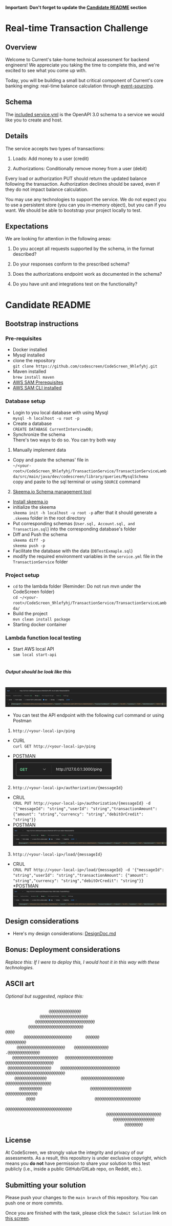 **Important: Don't forget to update the [Candidate README](#candidate-readme) section**

Real-time Transaction Challenge
===============================
## Overview
Welcome to Current's take-home technical assessment for backend engineers! We appreciate you taking the time to complete this, and we're excited to see what you come up with.

Today, you will be building a small but critical component of Current's core banking enging: real-time balance calculation through [event-sourcing](https://martinfowler.com/eaaDev/EventSourcing.html).

## Schema
The [included service.yml](service.yml) is the OpenAPI 3.0 schema to a service we would like you to create and host. 

## Details
The service accepts two types of transactions:
1) Loads: Add money to a user (credit)

2) Authorizations: Conditionally remove money from a user (debit)

Every load or authorization PUT should return the updated balance following the transaction. Authorization declines should be saved, even if they do not impact balance calculation.

You may use any technologies to support the service. We do not expect you to use a persistent store (you can you in-memory object), but you can if you want. We should be able to bootstrap your project locally to test.

## Expectations
We are looking for attention in the following areas:
1) Do you accept all requests supported by the schema, in the format described?

2) Do your responses conform to the prescribed schema?

3) Does the authorizations endpoint work as documented in the schema?

4) Do you have unit and integrations test on the functionality?

# Candidate README
## Bootstrap instructions

### Pre-requisites
* Docker installed
* Mysql installed 
* clone the repository
<br> `git clone https://github.com/codescreen/CodeScreen_9hlefyhj.git`
* Maven installed
<br> `brew install maven`
* [AWS SAM Prerequisites](https://docs.aws.amazon.com/serverless-application-model/latest/developerguide/prerequisites.html)
* [AWS SAM CLI installed](https://docs.aws.amazon.com/serverless-application-model/latest/developerguide/install-sam-cli.html)

### Database setup
* Login to you local database with using Mysql
<br>`mysql -h localhost -u root -p`
* Create a database
<br> `CREATE DATABASE CurrentInterviewDB;`
* Synchronize the schema 
<br> There's two ways to do so. You can try both way
1. Manually implement data
* Copy and paste the schemas' file in 
<br>`~/<your-root>/CodeScreen_9hlefyhj/TransactionService/TransactionServiceLambda/src/main/java/dev/codescreen/library/queries/MysqlSchema`
<br> copy and paste to the sql terminal or using `SOURCE` command
2. [Skeema.io Schema management tool](https://www.skeema.io/docs/examples/)
* [Install skeema.io](https://www.skeema.io/cli/download/)
* initialize the skeema
<br> `skeema init -h localhost -u root -p`
after that it should generate a `.skeema` folder in the root directory
* Put corresponding schemas (`User.sql, Account.sql, and Transaction.sql`) into the corresponding database's folder
* Diff and Push the schema
<br> `skeema diff -p`
<br> `skeema push -p`
* Facilitate the database with the data (`DBTestExmaple.sql`)
* modify the required environment variables in the `service.yml` file in the `TransactionService` folder


### Project setup
* `cd` to the lambda folder (Reminder: Do not run mvn under the CodeScreen folder)
<br> `cd ~/<your-root>/CodeScreen_9hlefyhj/TransactionService/TransactionServiceLambda/`
* Build the project
<br> `mvn clean install package`
* Starting docker container
### Lambda function local testing
* Start AWS local API
<br>`sam local start-api`
##### <br> Output should be look like this
<br>![img.png](Images/img.png)
* You can test the API endpoint with the following curl command or using Postman

1. `http://<your-local-ip>/ping`
* CURL 
<br> `curl GET http://<your-local-ip>/ping`

* POSTMAN
<br> ![img_4.png](Images/img_4.png)
2. `http://<your-local-ip>/authorization/{messageId}`
* CRUL
<br> `CRUL PUT http://<your-local-ip>/authorization/{messageId} -d '{"messageId": "string","userId": "string","transactionAmount": {"amount": "string","currency": "string","debitOrCredit": "string"}}`
* POSTMAN
<br> ![img.png](Images/AuthorizationImage.png)
3. `http://<your-local-ip>/load/{messageId}`
* CRUL 
<br> `CRUL PUT http://<your-local-ip>/load/{messageId} -d '{"messageId": "string","userId": "string","transactionAmount": {"amount": "string","currency": "string","debitOrCredit": "string"}}`
*POSTMAN
<br> ![img.png](Images/Postman_Load_Example.png)

## Design considerations
* Here's my design considerations:
[DesignDoc.md](DesignDoc.md)
## Bonus: Deployment considerations
*Replace this: If I were to deploy this, I would host it in this way with these technologies.*

## ASCII art
*Optional but suggested, replace this:*
```
                                                                                
                   @@@@@@@@@@@@@@                                               
               @@@@@@@@@@@@@@@@@@@@@                                            
             @@@@@@@@@@@@@@@@@@@@@@@@@@                                         
          @@@@@@@@@@@@@@@@@@@@@@@@                                  @@@@        
        @@@@@@@@@@@@@@@@@@@@@      @@@@@@                        @@@@@@@@@      
     @@@@@@@@@@@@@@@@@@@@@    @@@@@@@@@@@@@@@                 .@@@@@@@@@@@@@@   
   @@@@@@@@@@@@@@@@@@@@   @@@@@@@@@@@@@@@@@@@@@           @@@@@@@@@@@@@@@@@@@@@ 
 @@@@@@@@@@@@@@@@@@@    @@@@@@@@@@@@@@@@@@@@@@@@@@   @@@@@@@@@@@@@@@@@@@@@@@@@@ 
    @@@@@@@@@@@@@@               @@@@@@@@@@@@@@@@@@@    @@@@@@@@@@@@@@@@@@@@    
      @@@@@@@@@@                     @@@@@@@@@@@@@@@@@@    @@@@@@@@@@@@@@       
         @@@@                          @@@@@@@@@@@@@@@@@@@@                     
                                          @@@@@@@@@@@@@@@@@@@@@@@@@@@@@         
                                            @@@@@@@@@@@@@@@@@@@@@@@@            
                                               @@@@@@@@@@@@@@@@@@               
                                                    @@@@@@@@                    
```
## License

At CodeScreen, we strongly value the integrity and privacy of our assessments. As a result, this repository is under exclusive copyright, which means you **do not** have permission to share your solution to this test publicly (i.e., inside a public GitHub/GitLab repo, on Reddit, etc.). <br>

## Submitting your solution

Please push your changes to the `main branch` of this repository. You can push one or more commits. <br>

Once you are finished with the task, please click the `Submit Solution` link on <a href="https://app.codescreen.com/candidate/003a68f9-09da-4e25-8f14-11e01011292a" target="_blank">this screen</a>.